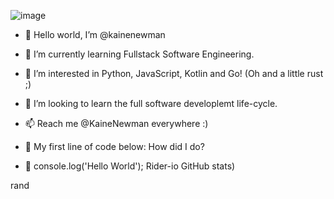 
![image](https://user-images.githubusercontent.com/84067506/189904424-feeb4665-9b1a-4625-afec-572c01217b0a.png)








- 👋 Hello world, I’m @kainenewman

- 👀 I’m currently learning Fullstack Software Engineering.

- 🌱 I’m interested in Python, JavaScript, Kotlin and Go! (Oh and a little rust ;)

- 💞️ I’m looking to learn the full software developlemt life-cycle.

- 📫 Reach me @KaineNewman everywhere :)

- 🔨 My first line of code below: How did I do?

- 💭 console.log('Hello World');
Rider-io GitHub stats)

rand
